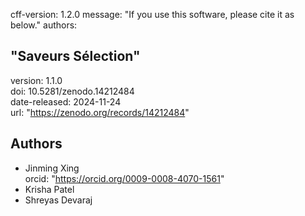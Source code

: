 cff-version: 1.2.0
message: "If you use this software, please cite it as below."
authors:

"Saveurs Sélection"
---
  version: 1.1.0 <br>
  doi: 10.5281/zenodo.14212484<br>
  date-released: 2024-11-24<br>
  url: "https://zenodo.org/records/14212484"

Authors
---
- Jinming Xing<br>
  orcid: "https://orcid.org/0009-0008-4070-1561"
- Krisha Patel<br>
- Shreyas Devaraj<br>
